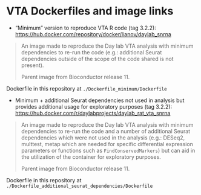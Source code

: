 # VTA Dockerfiles and image links

* “Minimum” version to reproduce VTA R code (tag 3.2.2): https://hub.docker.com/repository/docker/lianov/daylab_snrna

> An image made to reproduce the Day lab VTA analysis with minimum dependencies to re-run the code (e.g.: additional Seurat dependencies outside of the scope of the code shared is not present). 
> 
> Parent image from Bioconductor release 11.

Dockerfile in this repository at `./Dockerfile_minimum/Dockerfile`

* Minimum + additional Seurat dependencies not used in analysis but provides additional usage for exploratory purposes (tag 3.2.2): https://hub.docker.com/r/daylabprojects/daylab_rat_vta_snrna

> An image made to reproduce the Day lab VTA analysis with minimum dependencies to re-run the code and a number of additional Seurat dependencies which were not used in the analysis (e.g.: DESeq2, multtest, metap which are needed for specific differential expression parameters or functions such as `FindConservedMarkers`) but can aid in the utilization of the container for exploratory purposes.
>
>Parent image from Bioconductor release 11.

Dockerfile in this repository at `./Dockerfile_additional_seurat_dependencies/Dockerfile`
